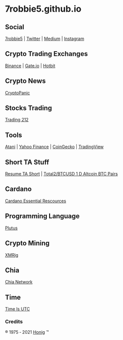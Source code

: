 # 7robbie5.github.io
## Social
[7robbie5](https://7robbie5.github.io)&nbsp;&#124;&nbsp;[Twitter](https://twitter.com/robhonig)&nbsp;&#124;&nbsp;[Medium](https://medium.com/@honig.1975)&nbsp;&#124;&nbsp;[Instagram](https://www.instagram.com/robbiehonig/)
## Crypto Trading Exchanges
[Binance](https://www.binance.com/en/register?ref=V8W85JLB)&nbsp;&#124;&nbsp;[Gate.io](https://www.gate.io/ref/3212385)&nbsp;&#124;&nbsp;[Hotbit](https://www.hotbit.io/register?ref=1344454)
## Crypto News
[CryptoPanic](https://cryptopanic.com/)
## Stocks Trading
[Trading 212](https://www.trading212.com/invite/Fg7r2Elz)
## Tools
[Atani](https://atani.com/)&nbsp;&#124;&nbsp;[Yahoo Finance](https://finance.yahoo.com/)&nbsp;&#124;&nbsp;[CoinGecko](https://www.coingecko.com/en)&nbsp;&#124;&nbsp;[TradingView](https://www.tradingview.com/gopro/?share_your_love=electricalBear53304)
## Short TA Stuff
[Resume TA Short](https://github.com/7robbie5/ro.b/blob/master/Resume_TA_Short_03052021.pdf)&nbsp;&#124;&nbsp;[Total2/BTCUSD 1 D Altcoin BTC Pairs](https://www.tradingview.com/chart/TOTAL2/hukeRsYK-TOTAL2-BTCUSD-1-D-Altcoin-BTC-Pairs/)
## Cardano
[Cardano Essential Rescources](https://github.com/input-output-hk/essential-cardano)
## Programming Language
[Plutus](https://github.com/input-output-hk/plutus)
## Crypto Mining
[XMRig](https://github.com/xmrig)
## Chia
[Chia Network](https://github.com/Chia-Network)
## Time
[Time Is UTC](https://time.is/UTC)
### Credits
&reg;&nbsp;1975&nbsp;&#8208;&nbsp;2021&nbsp;[Honig](http://www.robhonig.com)&nbsp;&trade;
